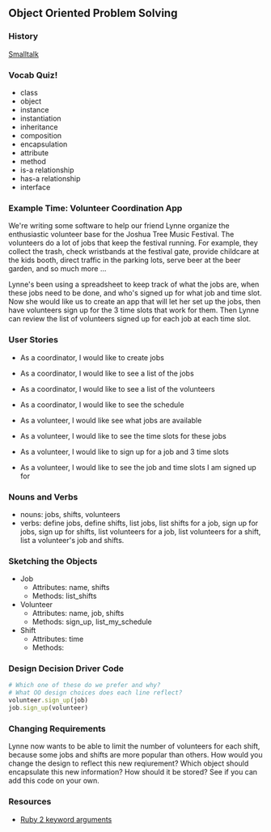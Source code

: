 ## Object Oriented Problem Solving

### History

[Smalltalk](http://en.wikipedia.org/wiki/PARC_(company))

### Vocab Quiz!
- class
- object
- instance
- instantiation
- inheritance
- composition
- encapsulation
- attribute
- method
- is-a relationship
- has-a relationship
- interface

### Example Time: Volunteer Coordination App

We're writing some software to help our friend Lynne organize the enthusiastic volunteer base for the Joshua Tree Music Festival.  The volunteers do a lot of jobs that keep the festival running.  For example, they collect the trash, check wristbands at the festival gate, provide childcare at the kids booth, direct traffic in the parking lots, serve beer at the beer garden, and so much more ...

Lynne's been using a spreadsheet to keep track of what the jobs are, when these jobs need to be done, and who's signed up for what job and time slot.  Now she would like us to create an app that will let her set up the jobs, then have volunteers sign up for the 3 time slots that work for them.  Then Lynne can review the list of volunteers signed up for each job at each time slot.

### User Stories
- As a coordinator, I would like to create jobs
- As a coordinator, I would like to see a list of the jobs
- As a coordinator, I would like to see a list of the volunteers
- As a coordinator, I would like to see the schedule

- As a volunteer, I would like see what jobs are available
- As a volunteer, I would like to see the time slots for these jobs
- As a volunteer, I would like to sign up for a job and 3 time slots
- As a volunteer, I would like to see the job and time slots I
am signed up for

### Nouns and Verbs
- nouns: jobs, shifts, volunteers
- verbs: define jobs, define shifts, list jobs, list shifts for a job, sign up for jobs, sign up for shifts, list volunteers for a job, list volunteers for a shift, list a volunteer's job and shifts.

### Sketching the Objects
- Job
  - Attributes: name, shifts
  - Methods: list_shifts
- Volunteer
  - Attributes: name, job, shifts
  - Methods: sign_up, list_my_schedule
- Shift
  - Attributes: time
  - Methods:

### Design Decision Driver Code
```ruby
# Which one of these do we prefer and why?
# What OO design choices does each line reflect?
volunteer.sign_up(job)
job.sign_up(volunteer)
```

### Changing Requirements

Lynne now wants to be able to limit the number of volunteers for each shift, because some jobs and shifts are more popular than others.  How would you change the design to reflect this new reqiurement?  Which object should encapsulate this new information?  How should it be stored?  See if you can add this code on your own.

### Resources

- [Ruby 2 keyword arguments](http://robots.thoughtbot.com/ruby-2-keyword-arguments)
